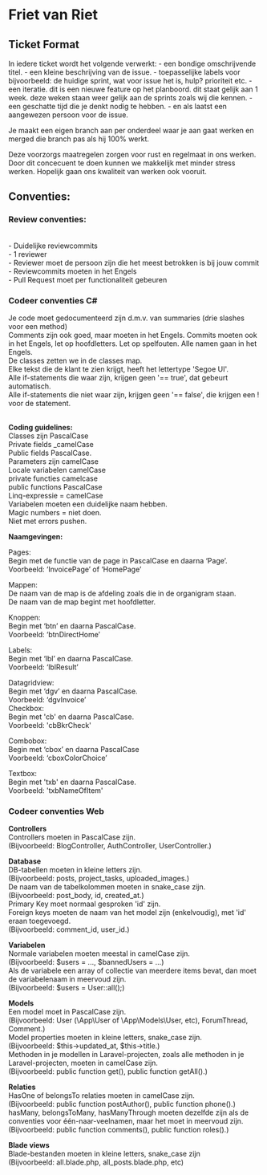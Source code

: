 # Friet van Riet
<h2>Ticket Format</h2>
In iedere ticket wordt het volgende verwerkt:
- een bondige omschrijvende titel. 
- een kleine beschrijving van de issue.
- toepasselijke labels voor bijvoorbeeld: de huidige sprint, wat voor issue het is, hulp? prioriteit etc.
- een iteratie. dit is een nieuwe feature op het planboord. dit staat gelijk aan 1 week. deze weken staan weer gelijk aan de sprints zoals wij die kennen.
- een geschatte tijd die je denkt nodig te hebben.
- en als laatst een aangewezen persoon voor de issue.
 
Je maakt een eigen branch aan per onderdeel waar je aan gaat werken en merged die branch pas als hij 100% werkt.
 
Deze voorzorgs maatregelen zorgen voor rust en regelmaat in ons werken. Door dit concecuent te doen kunnen we makkelijk met minder stress werken. Hopelijk gaan ons kwaliteit van werken ook vooruit.

<h2>Conventies:</h2>
<h3>Review conventies:</h3><br>
- Duidelijke reviewcommits<br>
- 1 reviewer<br>
- Reviewer moet de persoon zijn die het meest betrokken is bij jouw commit<br>
- Reviewcommits moeten in het Engels<br>
- Pull Request moet per functionaliteit gebeuren<br>

<h3>Codeer conventies C#</h3>
Je code moet gedocumenteerd zijn d.m.v. van summaries (drie slashes voor een method)<br>
Comments zijn ook goed, maar moeten in het Engels.
Commits moeten ook in het Engels, let op hoofdletters.
Let op spelfouten.
Alle namen gaan in het Engels.<br>
De classes zetten we in de classes map.<br>
Elke tekst die de klant te zien krijgt, heeft het lettertype 'Segoe UI'.<br>
Alle if-statements die waar zijn, krijgen geen '== true', dat gebeurt automatisch.<br>
Alle if-statements die niet waar zijn, krijgen geen '== false', die krijgen een ! voor de statement.<br><br>

<b>Coding guidelines:</b><br>
Classes zijn PascalCase<br>
Private fields _camelCase<br>
Public fields PascalCase.<br>
Parameters zijn camelCase<br>
Locale variabelen camelCase<br>
private functies camelcase<br>
public functions PascalCase<br>
Linq-expressie = camelCase<br>
Variabelen moeten een duidelijke naam hebben.<br>
Magic numbers = niet doen.<br>
Niet met errors pushen.<br>

<b>Naamgevingen:</b><br>

Pages:<br>
Begin met de functie van de page in PascalCase en daarna ‘Page’.<br>
Voorbeeld: ‘InvoicePage’ of ‘HomePage’<br>

Mappen:<br>
De naam van de map is de afdeling zoals die in de organigram staan. <br>
De naam van de map begint met hoofdletter.<br>

Knoppen:<br>
Begin met ‘btn’ en daarna PascalCase.<br>
Voorbeeld: ‘btnDirectHome’<br>

Labels:<br>
Begin met ‘lbl’ en daarna PascalCase.<br>
Voorbeeld: ‘lblResult’<br>

Datagridview:<br>
Begin met ‘dgv’ en daarna PascalCase.<br>
Voorbeeld: ‘dgvInvoice’<br>
Checkbox:<br>
Begin met 'cb' en daarna PascalCase.<br>
Voorbeeld: 'cbBkrCheck'<br>

Combobox:<br>
Begin met ‘cbox’ en daarna PascalCase<br>
Voorbeeld: ‘cboxColorChoice’<br>

Textbox:<br>
Begin met 'txb' en daarna PascalCase.<br>
Voorbeeld: 'txbNameOfItem'<br>

<h3>Codeer conventies Web</h3>

<b>Controllers</b><br>
Controllers moeten in PascalCase zijn.<br> (Bijvoorbeeld: BlogController, AuthController, UserController.)<br>

<b>Database</b><br>
DB-tabellen moeten in kleine letters zijn.<br> (Bijvoorbeeld: posts, project_tasks, uploaded_images.)<br>
De naam van de tabelkolommen moeten in snake_case zijn.<br> (Bijvoorbeeld: post_body, id, created_at.)<br>
Primary Key moet normaal gesproken 'id' zijn.<br>
Foreign keys moeten de naam van het model zijn (enkelvoudig), met 'id' eraan toegevoegd.<br> (Bijvoorbeeld: comment_id, user_id.)<br>

<b>Variabelen</b><br>
Normale variabelen moeten meestal in camelCase zijn.<br> (Bijvoorbeeld: $users = ..., $bannedUsers = ...)<br>
Als de variabele een array of collectie van meerdere items bevat, dan moet de variabelenaam in meervoud zijn.<br> (Bijvoorbeeld: $users = User::all();)<br>

<b>Models</b><br>
Een model moet in PascalCase zijn.<br> (Bijvoorbeeld: User (\App\User of \App\Models\User, etc), ForumThread, Comment.)<br>
Model properties moeten in kleine letters, snake_case zijn.<br> (Bijvoorbeeld: $this->updated_at, $this->title.)<br>
Methoden in je modellen in Laravel-projecten, zoals alle methoden in je Laravel-projecten, moeten in camelCase zijn.<br> (Bijvoorbeeld: public function get(), public function getAll().)<br>

<b>Relaties</b><br>
HasOne of belongsTo relaties moeten in camelCase zijn.<br> (Bijvoorbeeld: public function postAuthor(), public function phone().)<br>
hasMany, belongsToMany, hasManyThrough moeten dezelfde zijn als de conventies voor één-naar-veelnamen, maar het moet in meervoud zijn.<br> (Bijvoorbeeld: public function comments(), public function roles().)<br>

<b>Blade views</b><br>
Blade-bestanden moeten in kleine letters, snake_case zijn<br> (Bijvoorbeeld: all.blade.php, all_posts.blade.php, etc)<br>
